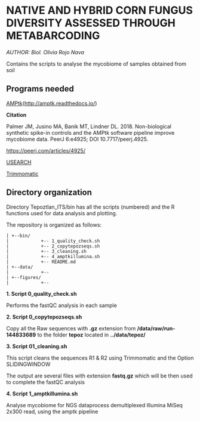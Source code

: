 


# **NATIVE AND HYBRID CORN FUNGUS DIVERSITY ASSESSED THROUGH METABARCODING**

*AUTHOR: Biol. Olivia Rojo Nava*

Contains the scripts to analyse the mycobiome of samples obtained from soil

## **Programs needed**

[AMPtk](https://amptk.readthedocs.io/en/latest/quick-start.html)(http://amptk.readthedocs.io/)

**Citation**

Palmer JM, Jusino MA, Banik MT, Lindner DL. 2018. Non-biological synthetic spike-in controls and the AMPtk software pipeline improve mycobiome data. PeerJ 6:e4925; DOI 10.7717/peerj.4925.

https://peerj.com/articles/4925/

[USEARCH](https://drive5.com/cgi-bin/upload3.py?license=2020030317323206966)

[Trimmomatic](http://www.usadellab.org/cms/?page=trimmomatic)


## Directory organization

Directory Tepoztlan_ITS/bin has all the scripts (numbered) and the R functions used for data analysis and plotting.

The repository is organized as follows:

```
| +--bin/
|            +-- 1_quality_check.sh
|            +-- 2_copytepozseqs.sh
|            +-- 3_cleaning.sh
|            +-- 4_amptkillumina.sh
|            +-- README.md
| +--data/
|            +--
| +--figures/
|            +--

```


**1. Script 0_quality_check.sh**

Performs the fastQC analysis in each sample


**2. Script  0_copytepozseqs.sh**

Copy all the Raw sequences with **.gz** extension from **/data/raw/run-144833689** to the folder **tepoz** located in **../data/tepoz/**

**3. Script 01_cleaning.sh**

This script cleans the sequences R1 & R2 using Trimmomatic and the Option SLIDINGWINDOW

The output are several files with extension **fastq.gz** which will be then used to complete the fastQC analysis

**4. Script 1_amptkillumina.sh**

Analyse mycobiome for NGS dataprocess demultiplexed Illumina MiSeq 2x300 read, using the amptk pipeline
